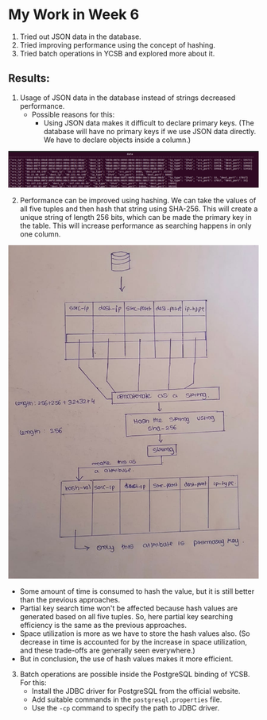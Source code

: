 # My Work in Week 6

1. Tried out JSON data in the database.
2. Tried improving performance using the concept of hashing.
3. Tried batch operations in YCSB and explored more about it.

## Results:

1. Usage of JSON data in the database instead of strings decreased performance.
   - Possible reasons for this:
     - Using JSON data makes it difficult to declare primary keys. (The database will have no primary keys if we use JSON data directly. We have to declare objects inside a column.)

![Table Photo Here](json_table.png)

2. Performance can be improved using hashing. We can take the values of all five tuples and then hash that string using SHA-256. This will create a unique string of length 256 bits, which can be made the primary key in the table. This will increase performance as searching happens in only one column.

![Flowchart Photo Here](hash_table_flowchart.jpeg)

- Some amount of time is consumed to hash the value, but it is still better than the previous approaches.
- Partial key search time won't be affected because hash values are generated based on all five tuples. So, here partial key searching efficiency is the same as the previous approaches.
- Space utilization is more as we have to store the hash values also. (So decrease in time is accounted for by the increase in space utilization, and these trade-offs are generally seen everywhere.)
- But in conclusion, the use of hash values makes it more efficient.

3. Batch operations are possible inside the PostgreSQL binding of YCSB. For this:
   - Install the JDBC driver for PostgreSQL from the official website.
   - Add suitable commands in the `postgresql.properties` file.
   - Use the `-cp` command to specify the path to JDBC driver.
